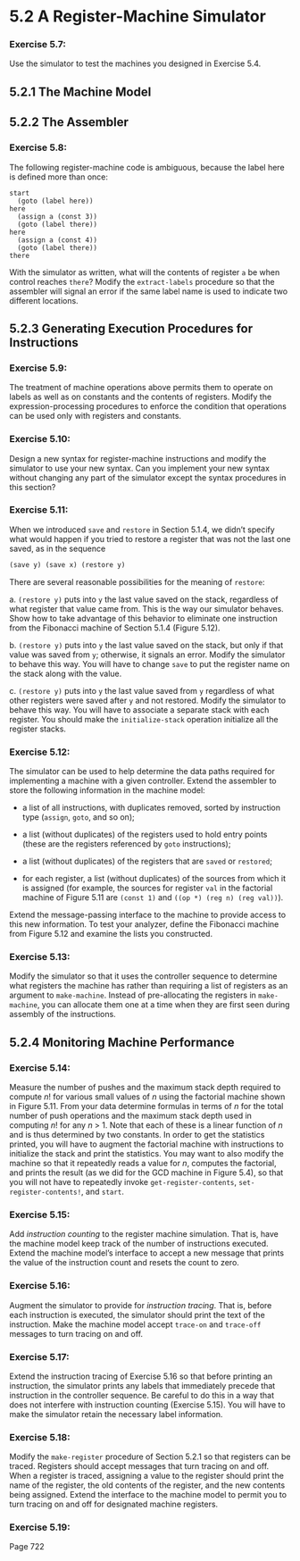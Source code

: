 # 5.2 A Register-Machine Simulator

### Exercise 5.7:

Use the simulator to test the machines you designed in Exercise 5.4.

## 5.2.1 The Machine Model

## 5.2.2 The Assembler

### Exercise 5.8:

The following register-machine code is ambiguous, because the label here is defined more than once:

```
start
  (goto (label here))
here
  (assign a (const 3))
  (goto (label there))
here
  (assign a (const 4))
  (goto (label there))
there
```

With the simulator as written, what will the contents of register `a` be when control reaches `there`? Modify the `extract-labels` procedure so that the assembler will signal an error if the same label name is used to indicate two different locations.

## 5.2.3 Generating Execution Procedures for Instructions

### Exercise 5.9:

The treatment of machine operations above permits them to operate on labels as well as on constants and the contents of registers. Modify the expression-processing procedures to enforce the condition that operations can be used only with registers and constants.

### Exercise 5.10:

Design a new syntax for register-machine instructions and modify the simulator to use your new syntax. Can you implement your new syntax without changing any part of the simulator except the syntax procedures in this section?

### Exercise 5.11:

When we introduced `save` and `restore` in Section 5.1.4, we didn’t specify what would happen if you tried to restore a register that was not the last one saved, as in the sequence

```scheme
(save y) (save x) (restore y)
```

There are several reasonable possibilities for the meaning of `restore`:

a. `(restore y)` puts into `y` the last value saved on the stack, regardless of what register that value came from. This is the way our simulator behaves. Show how to take advantage of this behavior to eliminate one instruction from the Fibonacci machine of Section 5.1.4 (Figure 5.12).

b. `(restore y)` puts into `y` the last value saved on the stack, but only if that value was saved from `y`; otherwise, it signals an error. Modify the simulator to behave this way. You will have to change `save` to put the register name on the stack along with the value.

c. `(restore y)` puts into `y` the last value saved from `y` regardless of what other registers were saved after `y` and not restored. Modify the simulator to behave this way. You will have to associate a separate stack with each register. You should make the `initialize-stack` operation initialize all the register stacks.

### Exercise 5.12:

The simulator can be used to help determine the data paths required for implementing a machine with a given controller. Extend the assembler to store the following information in the machine model:

- a list of all instructions, with duplicates removed, sorted by instruction type (`assign`, `goto`, and so on);

- a list (without duplicates) of the registers used to hold entry points (these are the registers referenced by `goto` instructions);

- a list (without duplicates) of the registers that are `saved` or `restored`;

- for each register, a list (without duplicates) of the sources from which it is assigned (for example, the sources for register `val` in the factorial machine of Figure 5.11 are `(const 1)` and `((op *) (reg n) (reg val))`).

Extend the message-passing interface to the machine to provide access to this new information. To test your analyzer, define the Fibonacci machine from Figure 5.12 and examine the lists you constructed.

### Exercise 5.13:

Modify the simulator so that it uses the controller sequence to determine what registers the machine has rather than requiring a list of registers as an argument to `make-machine`. Instead of pre-allocating the registers in `make-machine`, you can allocate them one at a time when they are first seen during assembly of the instructions.

## 5.2.4 Monitoring Machine Performance

### Exercise 5.14:

Measure the number of pushes and the maximum stack depth required to compute *n*! for various small values of *n* using the factorial machine shown in Figure 5.11. From your data determine formulas in terms of *n* for the total number of push operations and the maximum stack depth used in computing *n*! for any *n* > 1. Note that each of these is a linear function of *n* and is thus determined by two constants. In order to get the statistics printed, you will have to augment the factorial machine with instructions to initialize the stack and print the statistics. You may want to also modify the machine so that it repeatedly reads a value for *n*, computes the factorial, and prints the result (as we did for the GCD machine in Figure 5.4), so that you will not have to repeatedly invoke `get-register-contents`, `set-register-contents!`, and `start`.

### Exercise 5.15:

Add *instruction counting* to the register machine simulation. That is, have the machine model keep track of the number of instructions executed. Extend the machine model’s interface to accept a new message that prints the value of the instruction count and resets the count to zero.

### Exercise 5.16:

Augment the simulator to provide for *instruction tracing*. That is, before each instruction is executed, the simulator should print the text of the instruction. Make the machine model accept `trace-on` and `trace-off` messages to turn tracing on and off.

### Exercise 5.17:

Extend the instruction tracing of Exercise 5.16 so that before printing an instruction, the simulator prints any labels that immediately precede that instruction in the controller sequence. Be careful to do this in a way that does not interfere with instruction counting (Exercise 5.15). You will have to make the simulator retain the necessary label information.

### Exercise 5.18:

Modify the `make-register` procedure of Section 5.2.1 so that registers can be traced. Registers should accept messages that turn tracing on and off. When a register is traced, assigning a value to the register should print the name of the register, the old contents of the register, and the new contents being assigned. Extend the interface to the machine model to permit you to turn tracing on and off for designated machine registers.

### Exercise 5.19:

Page 722
